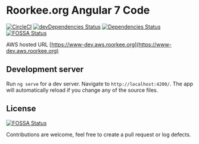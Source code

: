 # Roorkee.org Angular 7 Code
[![CircleCI](https://circleci.com/gh/amitrke/ngrke.svg?style=svg)](https://circleci.com/gh/amitrke/ngrke)
[![devDependencies Status](https://david-dm.org/amitrke/ngrke/dev-status.svg)](https://david-dm.org/amitrke/ngrke?type=dev)
[![Dependencies Status](https://david-dm.org/amitrke/ngrke/status.svg)](https://david-dm.org/amitrke/ngrke)
[![FOSSA Status](https://app.fossa.io/api/projects/git%2Bgithub.com%2Famitrke%2Fngrke.svg?type=shield)](https://app.fossa.io/projects/git%2Bgithub.com%2Famitrke%2Fngrke?ref=badge_shield)

AWS hosted URL [https://www-dev.aws.roorkee.org](https://www-dev.aws.roorkee.org)

## Development server

Run `ng serve` for a dev server. Navigate to `http://localhost:4200/`. The app will automatically reload if you change any of the source files.

## License
[![FOSSA Status](https://app.fossa.io/api/projects/git%2Bgithub.com%2Famitrke%2Fngrke.svg?type=large)](https://app.fossa.io/projects/git%2Bgithub.com%2Famitrke%2Fngrke?ref=badge_large)

Contributions are welcome, feel free to create a pull request or log defects.